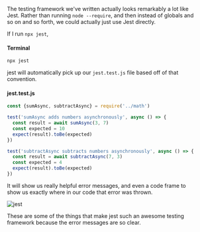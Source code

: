 The testing framework we've written actually looks remarkably a lot like Jest. Rather than running `node --require`, and then instead of globals and so on and so forth, we could actually just use Jest directly.

If I run `npx jest`,

#### Terminal
```bash
npx jest
```

jest will automatically pick up our `jest.test.js` file based off of that convention.

#### jest.test.js
```javascript
const {sumAsync, subtractAsync} = require('../math')

test('sumAsync adds numbers asynchronously', async () => {
  const result = await sumAsync(3, 7)
  const expected = 10
  expect(result).toBe(expected)
})

test('subtractAsync subtracts numbers asynchronously', async () => {
  const result = await subtractAsync(7, 3)
  const expected = 4
  expect(result).toBe(expected)
})
```

It will show us really helpful error messages, and even a code frame to show us exactly where in our code that error was thrown.

![jest](http://res.cloudinary.com/dg3gyk0gu/image/upload/v1543907670/transcript-images/javascript-verify-custom-javascript-tests-with-jest.png)

These are some of the things that make jest such an awesome testing framework because the error messages are so clear.